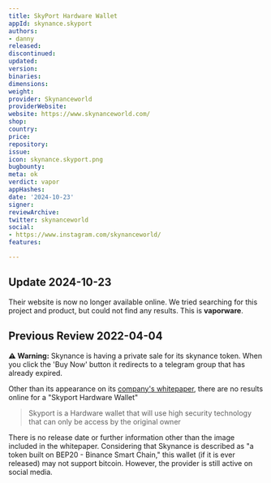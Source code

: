```yaml
---
title: SkyPort Hardware Wallet
appId: skynance.skyport
authors:
- danny
released: 
discontinued: 
updated: 
version: 
binaries: 
dimensions: 
weight: 
provider: Skynanceworld
providerWebsite: 
website: https://www.skynanceworld.com/
shop: 
country: 
price: 
repository: 
issue: 
icon: skynance.skyport.png
bugbounty: 
meta: ok
verdict: vapor
appHashes: 
date: '2024-10-23'
signer: 
reviewArchive: 
twitter: skynanceworld
social:
- https://www.instagram.com/skynanceworld/
features: 

---
```


## Update 2024-10-23

Their website is now no longer available online. We tried searching for this project and product, but could not find any results. This is **vaporware**.

## Previous Review 2022-04-04

**⚠️ Warning:** Skynance is having a private sale for its skynance token. When you click the 'Buy Now' button it redirects to a telegram group that has already expired.

Other than its appearance on its [company's whitepaper](https://www.skynanceworld.com/Whitepaper-Skynance.pdf), there are no results online for a "Skyport Hardware Wallet"

> Skyport is a Hardware wallet that will use high security technology that can only be access by the original owner

There is no release date or further information other than the image included in the whitepaper. Considering that Skynance is described as "a token built on BEP20 - Binance Smart Chain," this wallet (if it is ever released) may not support bitcoin. However, the provider is still active on social media.


